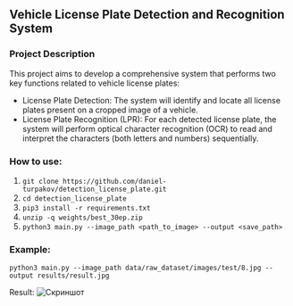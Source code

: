 ## Vehicle License Plate Detection and Recognition System
### Project Description
This project aims to develop a comprehensive system that performs two key functions related to vehicle license plates:
* License Plate Detection: The system will identify and locate all license plates present on a cropped image of a vehicle.
* License Plate Recognition (LPR): For each detected license plate, the system will perform optical character recognition (OCR) to read and interpret the characters (both letters and numbers) sequentially.

### How to use:
1. ```git clone https://github.com/daniel-turpakov/detection_license_plate.git```
2. ```cd detection_license_plate```
3. ```pip3 install -r requirements.txt```
4. ```unzip -q weights/best_30ep.zip```
5. ```python3 main.py --image_path <path_to_image> --output <save_path>```

### Example:
```python3 main.py --image_path data/raw_dataset/images/test/8.jpg --output results/result.jpg```

Result: 
![Скриншот](./results/result.jpg)
